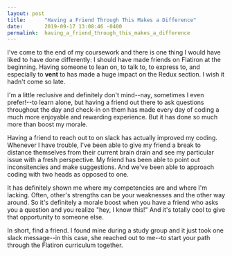 ```yaml
---
layout: post
title:      "Having a Friend Through This Makes a Difference"
date:       2019-09-17 13:08:46 -0400
permalink:  having_a_friend_through_this_makes_a_difference
---
```



I've come to the end of my coursework and there is one thing I would have liked to have done differently: I should have made friends on Flatiron at the beginning. Having someone to lean on, to talk to, to express to, and especially to **vent** to has made a huge impact on the Redux section. I wish it hadn't come so late.

I'm a little reclusive and definitely don't mind--nay, sometimes I even prefer!--to learn alone, but having a friend out there to ask questions throughout the day and check-in on them has made every day of coding a much more enjoyable and rewarding experience. But it has done so much more than boost my morale.

Having a friend to reach out to on slack has actually improved my coding.  Whenever I have trouble, I've been able to give my friend a break to distance themselves from their current brain drain and see my particular issue with a fresh perspective.  My friend has been able to point out inconsitencies and make suggestions. And we've been able to approach coding with two heads as opposed to one.

It has definitely shown me where my competencies are and where I'm lacking. Often, other's strengths can be your weaknesses and the other way around. So it's definitely a morale boost when you have a friend who asks you a question and you realize "hey, I know this!" And it's totally cool to give that opportunity to someone else.

In short, find a friend. I found mine during a study group and it just took one slack message--in this case, she reached out to me--to start your path through the Flatiron curriculum together.
